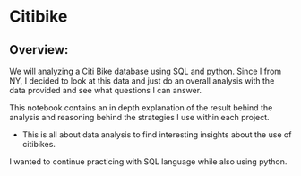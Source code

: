 # Citibike

## Overview:

We will analyzing a Citi Bike database using SQL and python. Since I from NY, I decided to look at this data and just do an overall analysis with the data provided and see what questions I can answer.  

This notebook contains an in depth explanation of the result behind the analysis and reasoning behind the strategies I use within each project. 
- This is all about data analysis to find interesting insights about the use of citibikes. 

I wanted to continue practicing with SQL language while also using python. 



